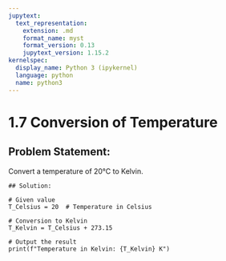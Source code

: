 ```yaml
---
jupytext:
  text_representation:
    extension: .md
    format_name: myst
    format_version: 0.13
    jupytext_version: 1.15.2
kernelspec:
  display_name: Python 3 (ipykernel)
  language: python
  name: python3
---
```


# 1.7 Conversion of Temperature

## Problem Statement:
Convert a temperature of 20°C to Kelvin.

```{code-cell} ipython3
## Solution:

# Given value
T_Celsius = 20  # Temperature in Celsius

# Conversion to Kelvin
T_Kelvin = T_Celsius + 273.15

# Output the result
print(f"Temperature in Kelvin: {T_Kelvin} K")
```
